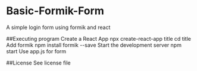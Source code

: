 # Basic-Formik-Form
A simple login form using formik and react

##Executing program
Create a React App
    npx create-react-app title
    cd title
Add formik
    npm install formik --save
Start the development server
    npm start
Use app.js for form

##License
See license file


